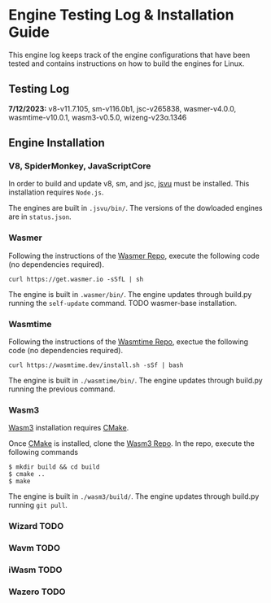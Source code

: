 # Engine Testing Log & Installation Guide

This engine log keeps track of the engine configurations that have been tested and contains instructions on how to build the engines for Linux.

## Testing Log

**7/12/2023:** v8-v11.7.105, sm-v116.0b1, jsc-v265838, wasmer-v4.0.0, wasmtime-v10.0.1, wasm3-v0.5.0, wizeng-v23α.1346

## Engine Installation

### V8, SpiderMonkey, JavaScriptCore

In order to build and update v8, sm, and jsc, [jsvu](https://github.com/GoogleChromeLabs/jsvu) must be installed. This installation requires `Node.js`.

The engines are built in `.jsvu/bin/`. The versions of the dowloaded engines are in `status.json`.

### Wasmer

Following the instructions of the [Wasmer Repo](https://github.com/wasmerio/wasmer), execute the following code (no dependencies required).

`curl https://get.wasmer.io -sSfL | sh`

The engine is built in `.wasmer/bin/`. The engine updates through build.py running the `self-update` command. TODO wasmer-base installation.

### Wasmtime

Following the instructions of the [Wasmtime Repo](https://github.com/bytecodealliance/wasmtime), exectue the following code (no dependencies required).

`curl https://wasmtime.dev/install.sh -sSf | bash`

The engine is built in `./wasmtime/bin/`. The engine updates through build.py running the previous command.

### Wasm3

[Wasm3](https://github.com/bytecodealliance/wasm-micro-runtime/tree/main) installation requires [CMake](https://cmake.org/install/).

Once [CMake](https://cmake.org/install/) is installed, clone the [Wasm3 Repo](https://github.com/bytecodealliance/wasm-micro-runtime/tree/main). In the repo, execute the following commands
```
$ mkdir build && cd build
$ cmake ..
$ make
```

The engine is built in `./wasm3/build/`. The engine updates through build.py running `git pull`.

### Wizard TODO
### Wavm TODO
### iWasm TODO
### Wazero TODO




